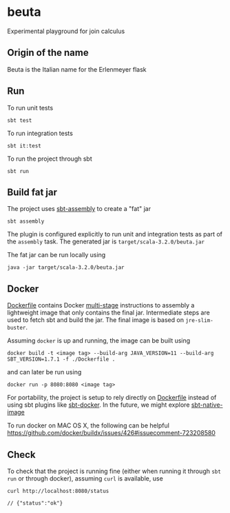 # beuta

Experimental playground for join calculus 

## Origin of the name 

Beuta is the Italian name for the Erlenmeyer flask

## Run

To run unit tests
```shell
sbt test
```

To run integration tests
```shell
sbt it:test
```

To run the project through sbt
```shell
sbt run
```

## Build fat jar 

The project uses  [sbt-assembly](https://github.com/sbt/sbt-assembly) to create a "fat" jar
```
sbt assembly
```

The plugin is configured explicitly to run unit and integration tests as part of the `assembly` task. The generated jar is `target/scala-3.2.0/beuta.jar`

The fat jar can be run locally using
```
java -jar target/scala-3.2.0/beuta.jar
```

## Docker

[Dockerfile](Dockerfile) contains Docker [multi-stage](https://docs.docker.com/develop/develop-images/multistage-build/) instructions to assembly a lightweight image that only contains the final jar.
Intermediate steps are used to fetch sbt and build the jar. The final image is based on `jre-slim-buster`.

Assuming `docker` is up and running, the image can be built using
```
docker build -t <image tag> --build-arg JAVA_VERSION=11 --build-arg SBT_VERSION=1.7.1 -f ./Dockerfile .
```

and can later be run using
```
docker run -p 8080:8080 <image tag>
```

For portability, the project is setup to rely directly on [Dockerfile](Dockerfile) instead of using sbt plugins like [sbt-docker](https://github.com/marcuslonnberg/sbt-docker).
In the future, we might explore [sbt-native-image](https://github.com/scalameta/sbt-native-image)

To run docker on MAC OS X, the following can be helpful https://github.com/docker/buildx/issues/426#issuecomment-723208580

## Check

To check that the project is running fine (either when running it through `sbt run` or through docker), assuming `curl` is available, use
```
curl http://localhost:8080/status

// {"status":"ok"}
```

